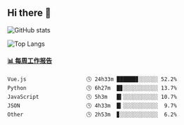 ## Hi there 👋

![GitHub stats](https://github-readme-stats.orilight.top/api?username=orilights)

![Top Langs](https://github-readme-stats.orilight.top/api/top-langs/?username=orilights&layout=compact)

<!-- waka-box start -->
#### <a href="https://gist.github.com/92c8d5b388768c10efcba86e82b7c4fb" target="_blank">📊 每周工作报告</a>
```text
Vue.js                   🕓 24h33m ██████▊░░░░░░ 52.2%
Python                   🕓 6h27m  █▊░░░░░░░░░░░ 13.7%
JavaScript               🕓 5h3m   █▍░░░░░░░░░░░ 10.7%
JSON                     🕓 4h33m  █▎░░░░░░░░░░░  9.7%
Other                    🕓 2h53m  ▊░░░░░░░░░░░░  6.2%
```
<!-- Powered by https://github.com/journey-ad/waka-box-go . -->
<!-- waka-box end -->
